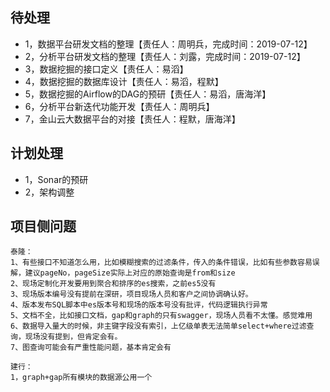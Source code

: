 ## 待处理

- 1，数据平台研发文档的整理【责任人：周明兵，完成时间：2019-07-12】
- 2，分析平台研发文档的整理【责任人：刘露，完成时间：2019-07-12】
- 3，数据挖掘的接口定义【责任人：易滔】
- 4，数据挖掘的数据库设计【责任人：易滔，程默】
- 5，数据挖掘的Airflow的DAG的预研【责任人：易滔，唐海洋】
- 6，分析平台新迭代功能开发【责任人：周明兵】
- 7，金山云大数据平台的对接【责任人：程默，唐海洋】

## 计划处理

- 1，Sonar的预研
- 2，架构调整

## 项目侧问题

```
泰隆：
1、有些接口不知道怎么用，比如模糊搜索的过滤条件，传入的条件错误，比如有些参数容易误解，建议pageNo，pageSize实际上对应的原始查询是from和size
2、现场定制化开发要用到聚合和排序的es搜索，之前es5没有
3、现场版本编号没有提前在深研，项目现场人员和客户之间协调确认好。
4、版本发布SQL脚本中es版本号和现场的版本号没有批评，代码逻辑执行异常
5、文档不全，比如接口文档，gap和graph的只有swagger，现场人员看不太懂。感觉难用
6、数据导入量大的时候，非主键字段没有索引，上亿级单表无法简单select+where过滤查询，现场没有提到，但肯定会有。
7、图查询可能会有严重性能问题，基本肯定会有

建行：
1，graph+gap所有模块的数据源公用一个
```

